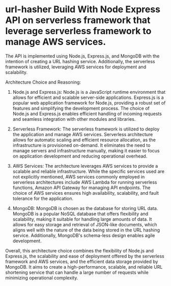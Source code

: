 <!--
title: 'url-hasher'
description: 'Used to hashed URL'
layout: Doc
platform: AWS
language: nodeJS
authorLink: 'https://github.com/shobhamrj'
authorName: 'Shobham Rajak'
-->

# url-hasher Build With Node Express API on serverless framework that leverage serverless framework to manage AWS services.
The API is implemented using Node.js, Express.js, and MongoDB with the intention of creating a URL hashing service. Additionally, the serverless framework is utilized, leveraging AWS services for deployment and scalability.

Architecture Choice and Reasoning:

1. Node.js and Express.js: Node.js is a JavaScript runtime environment that allows for efficient and scalable server-side applications. Express.js is a popular web application framework for Node.js, providing a robust set of features and simplifying the development process. The choice of Node.js and Express.js enables efficient handling of incoming requests and seamless integration with other modules and libraries.

2. Serverless Framework: The serverless framework is utilized to deploy the application and manage AWS services. Serverless architecture allows for automatic scaling and efficient resource allocation, as the infrastructure is provisioned on-demand. It eliminates the need to manage servers and infrastructure manually, making it easier to focus on application development and reducing operational overhead.

3. AWS Services: The architecture leverages AWS services to provide a scalable and reliable infrastructure. While the specific services used are not explicitly mentioned, AWS services commonly employed in serverless architectures include AWS Lambda for running serverless functions, Amazon API Gateway for managing API endpoints. The choice of AWS services ensures high availability, scalability, and fault tolerance for the application.

4. MongoDB: MongoDB is chosen as the database for storing URL data. MongoDB is a popular NoSQL database that offers flexibility and scalability, making it suitable for handling large amounts of data. It allows for easy storage and retrieval of JSON-like documents, which aligns well with the nature of the data being stored in the URL hashing service. Additionally, MongoDB's schema-less design enables agile development.

Overall, this architecture choice combines the flexibility of Node.js and Express.js, the scalability and ease of deployment offered by the serverless framework and AWS services, and the efficient data storage provided by MongoDB. It aims to create a high-performance, scalable, and reliable URL shortening service that can handle a large number of requests while minimizing operational complexity.

